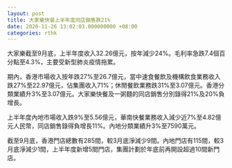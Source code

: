 ```yaml
---
layout: post
title: 大家樂快餐上半年度同店銷售跌21%
date: 2020-11-26 13:02:03.000000000 +08:00
categories: rthk
---
```


大家樂截至9月底，上半年度收入32.26億元，按年減少24%。毛利率急跌7.4個百分點至4.3%，主要受新型肺炎疫情拖累。

期內，香港市場收入按年跌27%至26.7億元，當中速食餐飲及機構飲食業務收入跌27%至22.97億元，佔集團收入71%；休閒餐飲業務跌31%至3.07億元。香港分類業績升3%至3.07億元。大家樂快餐及一粥麵的同店銷售分別錄得21%及20%負增長。

上半年度內地市場收入跌9%至5.56億元，華南快餐業務收入減少近7%至4.82億元人民幣，同店銷售錄得負增長11%。內地分類業績升3%至7590萬元。

截至9月底，香港門店總數有285間，較3月底淨減少9間。內地門店有115間，較3月底淨減少1間，上半年度新增5間門店，集團計劃於年底前再開設超過10間新門店。
